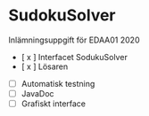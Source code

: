 # SudokuSolver
Inlämningsuppgift för EDAA01 2020


- [ x ] Interfacet SodukuSolver
- [ x ] Lösaren
- [ ] Automatisk testning
- [ ] JavaDoc
- [ ] Grafiskt interface
